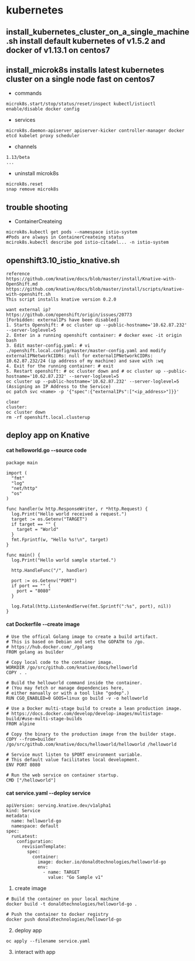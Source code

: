 # kubernetes


## install_kubernetes_cluster_on_a_single_machine.sh install default kubernetes of v1.5.2 and docker of v1.13.1 on centos7


## install_microk8s installs latest kubernetes cluster on a single node fast on centos7
- commands
```
microk8s.start/stop/status/reset/inspect kubectl/istioctl enable/disable docker config
```
- services
```
microk8s.daemon-apiserver apiserver-kicker controller-manager docker etcd kubelet proxy scheduler
```
- channels
```
1.13/beta
...
```
- uninstall microk8s
```
microk8s.reset
snap remove microk8s
```


## trouble shooting
- ContainerCreateing
```
microk8s.kubectl get pods --namespace istio-system
#Pods are always in ContainerCreateing status
mcirok8s.kubectl describe pod istio-citadel... -n istio-system
```
## openshift3.10_istio_knative.sh
```
reference
https://github.com/knative/docs/blob/master/install/Knative-with-OpenShift.md
https://github.com/knative/docs/blob/master/install/scripts/knative-with-openshift.sh
This script installs knative version 0.2.0

want external ip?
https://github.com/openshift/origin/issues/20773
[Forbidden: externalIPs have been disabled]
1. Starts Openshift: # oc cluster up --public-hostname='10.62.87.232' --server-loglevel=5
2. Enter in a running openshift container: # docker exec -it origin bash
3. Edit master-config.yaml: # vi ./openshift.local.config/master/master-config.yaml and modify externalIPNetworkCIDRs: null for externalIPNetworkCIDRs: 10.62.87.232/24 (ip address of my machine) and save with :wq
4. Exit for the running container: # exit
5. Restart openshift: # oc cluster down and # oc cluster up --public-hostname='10.62.87.232' --server-loglevel=5
oc cluster up --public-hostname='10.62.87.232' --server-loglevel=5
(Assigning an IP Address to the Service)
oc patch svc <name> -p '{"spec":{"externalIPs":["<ip_address>"]}}'

clear 
cluster:
oc cluster down
rm -rf openshift.local.clusterup
```


## deploy app on Knative
#### cat helloworld.go --source code
```
package main

import (
  "fmt"
  "log"
  "net/http"
  "os"
)

func handler(w http.ResponseWriter, r *http.Request) {
  log.Print("Hello world received a request.")
  target := os.Getenv("TARGET")
  if target == "" {
    target = "World"
  }
  fmt.Fprintf(w, "Hello %s!\n", target)
}

func main() {
  log.Print("Hello world sample started.")

  http.HandleFunc("/", handler)

  port := os.Getenv("PORT")
  if port == "" {
    port = "8080"
  }

  log.Fatal(http.ListenAndServe(fmt.Sprintf(":%s", port), nil))
}
```
#### cat Dockerfile --create image
```
# Use the offical Golang image to create a build artifact.
# This is based on Debian and sets the GOPATH to /go.
# https://hub.docker.com/_/golang
FROM golang as builder

# Copy local code to the container image.
WORKDIR /go/src/github.com/knative/docs/helloworld
COPY . .

# Build the helloworld command inside the container.
# (You may fetch or manage dependencies here,
# either manually or with a tool like "godep".)
RUN CGO_ENABLED=0 GOOS=linux go build -v -o helloworld

# Use a Docker multi-stage build to create a lean production image.
# https://docs.docker.com/develop/develop-images/multistage-build/#use-multi-stage-builds
FROM alpine

# Copy the binary to the production image from the builder stage.
COPY --from=builder /go/src/github.com/knative/docs/helloworld/helloworld /helloworld

# Service must listen to $PORT environment variable.
# This default value facilitates local development.
ENV PORT 8080

# Run the web service on container startup.
CMD ["/helloworld"]
```

#### cat service.yaml --deploy service
```
apiVersion: serving.knative.dev/v1alpha1
kind: Service
metadata:
  name: helloworld-go
  namespace: default
spec:
  runLatest:
    configuration:
      revisionTemplate:
        spec:
          container:
            image: docker.io/donaldtechnologies/helloworld-go
            env:
              - name: TARGET
                value: "Go Sample v1"
```

1. create image
```
# Build the container on your local machine
docker build -t donaldtechnologies/helloworld-go .

# Push the container to docker registry
docker push donaldtechnologies/helloworld-go
```
2. deploy app
```
oc apply --filename service.yaml
```
3. interact with app
